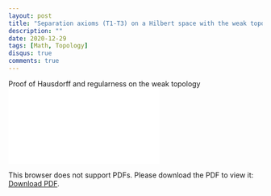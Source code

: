 ```yaml
---
layout: post
title: "Separation axioms (T1-T3) on a Hilbert space with the weak topology"
description: ""
date: 2020-12-29
tags: [Math, Topology]
disqus: true
comments: true
---
```



Proof of Hausdorff and regularness on the  weak topology
<object data="pdfs/Weak.pdf" type="application/pdf" width="1400px" height="400px">
    <embed src="pdfs/Weak.pdf">
        <p>This browser does not support PDFs. Please download the PDF to view it: <a href="pdfs/Weak.pdf">Download PDF</a>.</p>
    </embed>
</object>

<!--more-->
